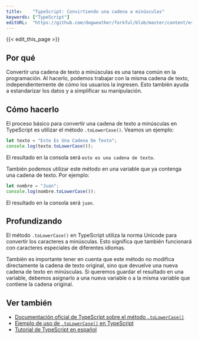 ```yaml
---
title:    "TypeScript: Convirtiendo una cadena a minúsculas"
keywords: ["TypeScript"]
editURL:  "https://github.com/dogweather/forkful/blob/master/content/es/typescript/converting-a-string-to-lower-case.md"
---
```


{{< edit_this_page >}}

## Por qué

Convertir una cadena de texto a minúsculas es una tarea común en la programación. Al hacerlo, podemos trabajar con la misma cadena de texto, independientemente de cómo los usuarios la ingresen. Esto también ayuda a estandarizar los datos y a simplificar su manipulación.

## Cómo hacerlo

El proceso básico para convertir una cadena de texto a minúsculas en TypeScript es utilizar el método `.toLowerCase()`. Veamos un ejemplo:

```TypeScript 
let texto = "Esto Es Una Cadena De Texto";
console.log(texto.toLowerCase());
```

El resultado en la consola será `esto es una cadena de texto`. 

También podemos utilizar este método en una variable que ya contenga una cadena de texto. Por ejemplo:

```TypeScript 
let nombre = "Juan";
console.log(nombre.toLowerCase());
```

El resultado en la consola será `juan`.

## Profundizando

El método `.toLowerCase()` en TypeScript utiliza la norma Unicode para convertir los caracteres a minúsculas. Esto significa que también funcionará con caracteres especiales de diferentes idiomas. 

También es importante tener en cuenta que este método no modifica directamente la cadena de texto original, sino que devuelve una nueva cadena de texto en minúsculas. Si queremos guardar el resultado en una variable, debemos asignarlo a una nueva variable o a la misma variable que contiene la cadena original. 

## Ver también

- [Documentación oficial de TypeScript sobre el método `.toLowerCase()`](https://www.typescriptlang.org/docs/handbook/release-notes/typescript-1-6.html#another-simple-convertre-ejemplo) 
- [Ejemplo de uso de `.toLowerCase()` en TypeScript](https://www.tutorialspoint.com/typescript/typescript_string_tolowercase.htm) 
- [Tutorial de TypeScript en español](https://www.freecodecamp.org/news/el-idioma-mas-facil-de-aprender-peso-programador-ada/)